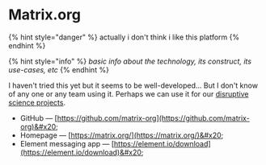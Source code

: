 # Matrix.org

{% hint style="danger" %}
actually i don't think i like this platform
{% endhint %}

{% hint style="info" %}
_basic info about the technology, its construct, its use-cases, etc_
{% endhint %}

I haven't tried this yet but it seems to be well-developed... But I don't know of any one or any team using it. Perhaps we can use it for our [disruptive science projects](https://app.gitbook.com/o/1wuAqxV16bRCOWrIRz6q/s/E4VCnKAsWX31iWF00GW5/).&#x20;

* GitHub — [https://github.com/matrix-org](https://github.com/matrix-org)&#x20;
* Homepage — [https://matrix.org/](https://matrix.org/)&#x20;
* Element messaging app — [https://element.io/download](https://element.io/download)&#x20;
